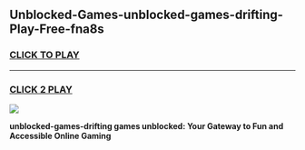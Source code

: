 
## Unblocked-Games-unblocked-games-drifting-Play-Free-fna8s
<h3>
<a href="https://premium76.site?title=unblocked-games-drifting&ref=18A">CLICK TO PLAY</a></h3>
<hr>

<h3>
<a href="https://premium76.site?title=unblocked-games-drifting&ref=18A">CLICK 2 PLAY</a>
  
</h3>

<a href="https://premium76.site?title=unblocked-games-drifting&ref=18A"><img src="https://clearcache.store/games.png"></a>


**unblocked-games-drifting games unblocked: Your Gateway to Fun and Accessible Online Gaming**

